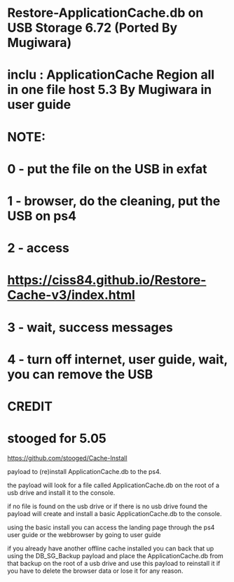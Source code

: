 # Restore-ApplicationCache.db on USB Storage 6.72 (Ported By Mugiwara)

# inclu : ApplicationCache Region all in one file host 5.3 By Mugiwara in user guide 

# NOTE: 
# 0 - put the file on the USB in exfat
# 1 - browser, do the cleaning, put the USB on ps4
# 2 - access
# https://ciss84.github.io/Restore-Cache-v3/index.html
# 3 - wait, success messages
# 4 - turn off internet, user guide, wait, you can remove the USB

# CREDIT 
# stooged for 5.05 
https://github.com/stooged/Cache-Install

payload to (re)install ApplicationCache.db to the ps4.

the payload will look for a file called ApplicationCache.db on the root of a usb drive and install it to the console.

if no file is found on the usb drive or if there is no usb drive found the payload will create and install a basic ApplicationCache.db to the console.

using the basic install you can access the landing page through the ps4 user guide or the webbrowser by going to user guide

if you already have another offline cache installed you can back that up using the DB_SG_Backup payload and place the ApplicationCache.db from that backup on the root of a usb drive and use this payload to reinstall it if you have to delete the browser data or lose it for any reason.
